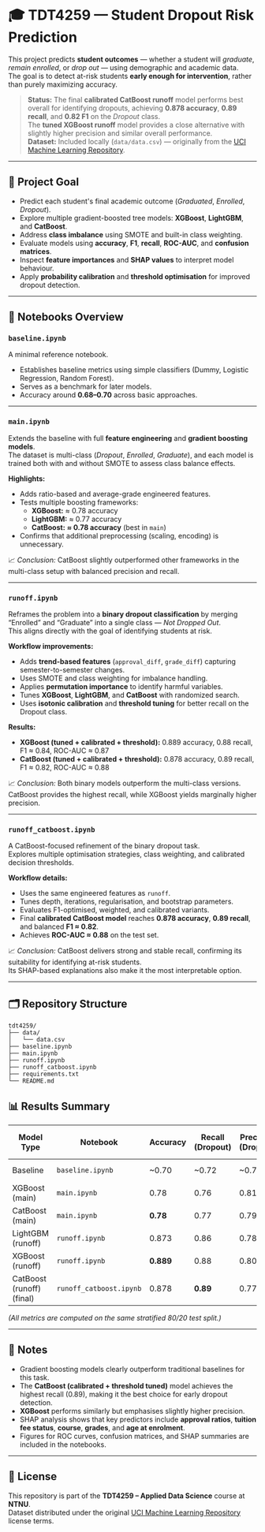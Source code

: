 # 🎓 TDT4259 — Student Dropout Risk Prediction

This project predicts **student outcomes** — whether a student will *graduate*, *remain enrolled*, or *drop out* — using demographic and academic data.  
The goal is to detect at-risk students **early enough for intervention**, rather than purely maximizing accuracy.

> **Status:** The final **calibrated CatBoost runoff** model performs best overall for identifying dropouts, achieving **0.878 accuracy**, **0.89 recall**, and **0.82 F1** on the *Dropout* class.  
> The **tuned XGBoost runoff** model provides a close alternative with slightly higher precision and similar overall performance.  
> **Dataset:** Included locally (`data/data.csv`) — originally from the [UCI Machine Learning Repository](https://archive-beta.ics.uci.edu/dataset/697/).

---

## 🧠 Project Goal

- Predict each student's final academic outcome (*Graduated*, *Enrolled*, *Dropout*).  
- Explore multiple gradient-boosted tree models: **XGBoost**, **LightGBM**, and **CatBoost**.  
- Address **class imbalance** using SMOTE and built-in class weighting.  
- Evaluate models using **accuracy**, **F1**, **recall**, **ROC-AUC**, and **confusion matrices**.  
- Inspect **feature importances** and **SHAP values** to interpret model behaviour.  
- Apply **probability calibration** and **threshold optimisation** for improved dropout detection.

---

## 📓 Notebooks Overview

### `baseline.ipynb`
A minimal reference notebook.
- Establishes baseline metrics using simple classifiers (Dummy, Logistic Regression, Random Forest).  
- Serves as a benchmark for later models.  
- Accuracy around **0.68–0.70** across basic approaches.

---

### `main.ipynb`
Extends the baseline with full **feature engineering** and **gradient boosting models**.  
The dataset is multi-class (*Dropout*, *Enrolled*, *Graduate*), and each model is trained both with and without SMOTE to assess class balance effects.

**Highlights:**
- Adds ratio-based and average-grade engineered features.  
- Tests multiple boosting frameworks:
  - **XGBoost:** ≈ 0.78 accuracy  
  - **LightGBM:** ≈ 0.77 accuracy  
  - **CatBoost:** **≈ 0.78 accuracy** (best in `main`)  
- Confirms that additional preprocessing (scaling, encoding) is unnecessary.  

📈 *Conclusion:* CatBoost slightly outperformed other frameworks in the multi-class setup with balanced precision and recall.

---

### `runoff.ipynb`
Reframes the problem into a **binary dropout classification** by merging “Enrolled” and “Graduate” into a single class — *Not Dropped Out*.  
This aligns directly with the goal of identifying students at risk.

**Workflow improvements:**
- Adds **trend-based features** (`approval_diff`, `grade_diff`) capturing semester-to-semester changes.  
- Uses SMOTE and class weighting for imbalance handling.  
- Applies **permutation importance** to identify harmful variables.  
- Tunes **XGBoost**, **LightGBM**, and **CatBoost** with randomized search.  
- Uses **isotonic calibration** and **threshold tuning** for better recall on the Dropout class.

**Results:**
- **XGBoost (tuned + calibrated + threshold):** 0.889 accuracy, 0.88 recall, F1 ≈ 0.84, ROC-AUC ≈ 0.87  
- **CatBoost (tuned + calibrated + threshold):** 0.878 accuracy, 0.89 recall, F1 ≈ 0.82, ROC-AUC ≈ 0.88  

📈 *Conclusion:* Both binary models outperform the multi-class versions. CatBoost provides the highest recall, while XGBoost yields marginally higher precision.

---

### `runoff_catboost.ipynb`
A CatBoost-focused refinement of the binary dropout task.  
Explores multiple optimisation strategies, class weighting, and calibrated decision thresholds.

**Workflow details:**
- Uses the same engineered features as `runoff`.  
- Tunes depth, iterations, regularisation, and bootstrap parameters.  
- Evaluates F1-optimised, weighted, and calibrated variants.  
- Final **calibrated CatBoost model** reaches **0.878 accuracy**, **0.89 recall**, and balanced **F1 ≈ 0.82**.  
- Achieves **ROC-AUC ≈ 0.88** on the test set.

📈 *Conclusion:* CatBoost delivers strong and stable recall, confirming its suitability for identifying at-risk students.  
Its SHAP-based explanations also make it the most interpretable option.

---

## 🗂️ Repository Structure

```text
tdt4259/
├── data/
│   └── data.csv
├── baseline.ipynb
├── main.ipynb
├── runoff.ipynb
├── runoff_catboost.ipynb
├── requirements.txt
└── README.md
```

## 📊 Results Summary

| Model Type       | Notebook              | Accuracy | Recall (Dropout) | Precision (Dropout) | F1 (Dropout) | ROC-AUC | Notes |
|------------------|-----------------------|-----------|------------------|---------------------|--------------|---------|-------|
| Baseline         | `baseline.ipynb`      | ~0.70     | ~0.72            | ~0.74               | ~0.73        | —       | Reference only |
| XGBoost (main)   | `main.ipynb`          | 0.78      | 0.76             | 0.81                | 0.79         | —       | Multiclass setup |
| CatBoost (main)  | `main.ipynb`          | **0.78**  | 0.77             | 0.79                | 0.78         | —       | Best multiclass |
| LightGBM (runoff) | `runoff.ipynb`       | 0.873     | 0.86             | 0.78                | 0.81         | 0.86    | Competitive baseline |
| XGBoost (runoff) | `runoff.ipynb`        | **0.889** | 0.88             | 0.80                | **0.84**     | 0.87    | Tuned + calibrated |
| CatBoost (runoff) (final) | `runoff_catboost.ipynb` | 0.878 | **0.89** | 0.77 | 0.82 | 0.88 | Final model |


*(All metrics are computed on the same stratified 80/20 test split.)*

---

## 📌 Notes

- Gradient boosting models clearly outperform traditional baselines for this task.  
- The **CatBoost (calibrated + threshold tuned)** model achieves the highest recall (0.89), making it the best choice for early dropout detection.  
- **XGBoost** performs similarly but emphasises slightly higher precision.  
- SHAP analysis shows that key predictors include **approval ratios**, **tuition fee status**, **course**, **grades**, and **age at enrolment**.  
- Figures for ROC curves, confusion matrices, and SHAP summaries are included in the notebooks.

---

## 📄 License

This repository is part of the **TDT4259 – Applied Data Science** course at **NTNU**.  
Dataset distributed under the original [UCI Machine Learning Repository](https://archive-beta.ics.uci.edu/dataset/697/) license terms.
